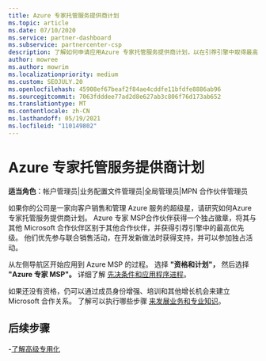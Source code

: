 ```yaml
---
title: Azure 专家托管服务提供商计划
ms.topic: article
ms.date: 07/10/2020
ms.service: partner-dashboard
ms.subservice: partnercenter-csp
description: 了解如何申请应用Azure 专家托管服务提供商计划，以在引荐引擎中取得最高优先级。
author: mowree
ms.author: mowrim
ms.localizationpriority: medium
ms.custom: SEOJULY.20
ms.openlocfilehash: 45908ef67beaf2f84ae4cddfe11bfdfe8886ab96
ms.sourcegitcommit: 7063fdddee77ad2d8e627ab3c806f76d173ab652
ms.translationtype: MT
ms.contentlocale: zh-CN
ms.lasthandoff: 05/19/2021
ms.locfileid: "110149802"
---
```

# <a name="azure-expert-managed-services-provider-program"></a>Azure 专家托管服务提供商计划

**适当角色**：帐户管理员|业务配置文件管理员|全局管理员|MPN 合作伙伴管理员

如果你的公司是一家向客户销售和管理 Azure 服务的超级星，请研究如何Azure 专家托管服务提供商计划。 Azure 专家 MSP合作伙伴获得一个独占徽章，将其与其他 Microsoft 合作伙伴区别于其他合作伙伴，并获得引荐引擎中的最高优先级。 他们优先参与联合销售活动，在开发新做法时获得支持，并可以参加独占活动。

从左侧导航区开始应用到 Azure MSP 的过程。 选择 **"资格和计划"，** 然后选择 **"Azure 专家 MSP"。** 详细了解 [先决条件和应用程序进程](https://partner.microsoft.com/membership/azure-expert-msp)。 

如果还没有资格，仍可以通过成员身份增强、培训和其他增长机会来建立 Microsoft 合作关系。
了解可以执行哪些步骤 [来发展业务和专业知识](https://partner.microsoft.com/membership/azure-expert-msp)。

## <a name="next-steps"></a>后续步骤

-[了解高级专用化](advanced-specializations.md)